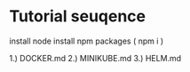# Tutorial seuqence

install node
install npm packages ( npm i )


1.) DOCKER.md
2.) MINIKUBE.md
3.) HELM.md

